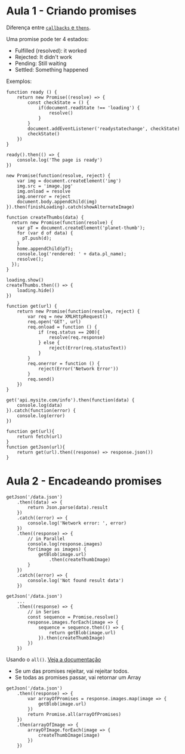 # Aula 1 - Criando promises

Diferença entre [`callbacks` e `thens`](https://www.youtube.com/watch?v=RR0MoEoHb9U).

Uma promise pode ter 4 estados:

- Fulfilled (resolved): it worked
- Rejected: It didn't work
- Pending: Still waiting
- Settled: Something happened

Exemplos:

```
function ready () {
    return new Promise((resolve) => {
        const checkState = () {
            if(document.readState !== 'loading') {
                resolve()
            }
        }
        document.addEventListener('readystatechange', checkState)
        checkState()
    })
}

ready().then(() => {
    console.log('The page is ready')
})
```

```
new Promise(function(resolve, reject) {
    var img = document.createElement('img')
    img.src = 'image.jpg'
    img.onload = resolve
    img.onerror = reject
    document.body.appendChild(img)
}).then(finishLoading).catch(showAlternateImage)
```

```
function createThumbs(data) {
  return new Promise(function(resolve) {
    var pT = document.createElement('planet-thumb');
    for (var d of data) {
      pT.push(d);
    }
    home.appendChild(pT);
    console.log('rendered: ' + data.pl_name);
    resolve();
  });
}

loading.show()
createThumbs.then(() => {
    loading.hide()
})
```

```
function get(url) {
    return new Promise(function(resolve, reject) {
        var req = new XMLHttpRequest()
        req.open('GET', url)
        req.onload = function () {
            if (req.status == 200){
                resolve(req.response)
            } else {
                reject(Error(req.statusText))
            }
        }
        req.onerror = function () {
            reject(Error('Network Error'))
        }
        req.send()
    })
}

get('api.mysite.com/info').then(function(data) {
    console.log(data)
}).catch(function(error) {
    console.log(error)
})
```

```
function get(url){
    return fetch(url)
}
function getJson(url){
    return get(url).then((response) => response.json())
}
```

# Aula 2 - Encadeando promises


```
getJson('/data.json')
    .then((data) => {
        return Json.parse(data).result
    })
    .catch((error) => {
        console.log('Network error: ', error)
    })
    .then((response) => {
        // in Parallel
        console.log(response.images)
        for(image as images) {
            getBlob(image.url)
                .then(createThumbImage)
        }
    })
    .catch((error) => {
        console.log('Not found result data')
    })

getJson('/data.json')
    ...
    .then((response) => {
        // in Series
        const sequence = Promise.resolve()
        response.images.forEach(image => {
            sequence = sequence.then(() => {
                return getBlob(image.url)
            }).then(createThumbImage)
        })
    })
```

Usando o `all()`. [Veja a documentação](https://developer.mozilla.org/en-US/docs/Web/JavaScript/Reference/Global_Objects/Promise/all)

- Se um das promises rejeitar, vai rejeitar todos.
- Se todas as promises passar, vai retornar um Array

```
getJson('/data.json')
    .then((response) => {
        var arrayOfPromises = response.images.map(image => {
            getBlob(image.url)
        })
        return Promise.all(arrayOfPromises)
    })
    .then(arrayOfImage => {
        arrayOfImage.forEach(image => {
            createThumbImage(image)
        })
    })
```

